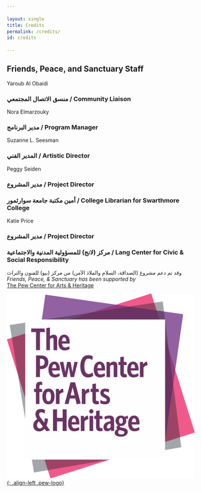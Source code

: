 ```yaml
---

layout: single
title: Credits
permalink: /credits/
id: credits

---
```


## Friends, Peace, and Sanctuary Staff

Yaroub Al Obaidi
### <span class="ar">منسق الاتصال المجتمعي </span> / Community Liaison

Nora Elmarzouky 
### <span class="ar">مدير البرنامج</span> / Program Manager

Suzanne L. Seesman
### <span class="ar">المدير الفني</span> / Artistic Director 

Peggy Seiden 
### <span class="ar">مدير المشروع</span> / Project Director
### <span class="ar">أمين مكتبة جامعة سوارثمور</span> / College Librarian for Swarthmore College 

Katie Price 
### <span class="ar">مدير المشروع</span> / Project Director 
### <span class="ar">مركز (لانج) للمسؤولية المدنية والاجتماعية</span> / Lang Center for Civic & Social Responsibility

<span class="ar bold">وقد تم دعم مشروع (الصداقة، السلام والملاذ الآمن) من مركز (بيو) للفنون والتراث</span><br/>*Friends, Peace, & Sanctuary has been supported by* <br/> [The Pew Center for Arts & Heritage](http://www.pcah.us/)

[![Pew Center for Arts and Heritage Logo](/assets/images/pc_mag_RGB.svg){: .align-left .pew-logo}](http://pcah.us)